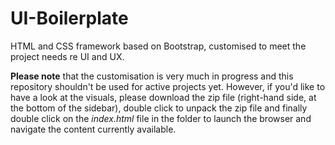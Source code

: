 # UI-Boilerplate
HTML and CSS framework based on Bootstrap, customised to meet the project needs re UI and UX.

**Please note** that the customisation is very much in progress and this repository shouldn't be used for active projects yet.
However, if you'd like to have a look at the visuals, please download the zip file (right-hand side, at the bottom of the sidebar), double click to unpack the zip file and finally double click on the _index.html_ file in the folder to launch the browser and navigate the content currently available.
